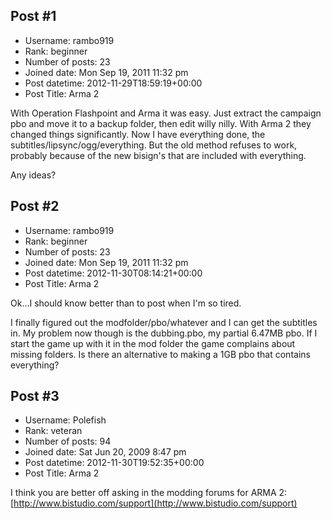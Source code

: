 ## Post #1
- Username: rambo919
- Rank: beginner
- Number of posts: 23
- Joined date: Mon Sep 19, 2011 11:32 pm
- Post datetime: 2012-11-29T18:59:19+00:00
- Post Title: Arma 2

With Operation Flashpoint and Arma it was easy. Just extract the campaign pbo and move it to a backup folder, then edit willy nilly. With Arma 2 they changed things significantly.  Now I have everything done, the subtitles/lipsync/ogg/everything.  But the old method refuses to work, probably because of the new bisign's that are included with everything. 

Any ideas?
## Post #2
- Username: rambo919
- Rank: beginner
- Number of posts: 23
- Joined date: Mon Sep 19, 2011 11:32 pm
- Post datetime: 2012-11-30T08:14:21+00:00
- Post Title: Arma 2

Ok...I should know better than to post when I'm so tired.

I finally figured out the modfolder/pbo/whatever and I can get the subtitles in. My problem now though is the dubbing.pbo, my partial 6.47MB pbo.  If I start the game up with it in the mod folder the game complains about missing folders.  Is there an alternative to making a 1GB pbo that contains everything?
## Post #3
- Username: Polefish
- Rank: veteran
- Number of posts: 94
- Joined date: Sat Jun 20, 2009 8:47 pm
- Post datetime: 2012-11-30T19:52:35+00:00
- Post Title: Arma 2

I think you are better off asking in the modding forums for ARMA 2: [http://www.bistudio.com/support](http://www.bistudio.com/support)

